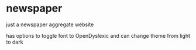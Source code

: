# newspaper
just a newspaper aggregate website

has options to toggle font to OpenDyslexic and can change theme from light to dark
